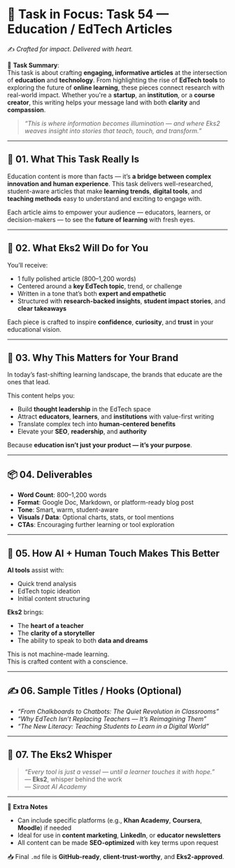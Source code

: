 # 🎯 **Task in Focus: Task 54 — Education / EdTech Articles**  
✍️ *Crafted for impact. Delivered with heart.*

📌 **Task Summary**:  
This task is about crafting **engaging, informative articles** at the intersection of **education** and **technology**. From highlighting the rise of **EdTech tools** to exploring the future of **online learning**, these pieces connect research with real-world impact. Whether you're a **startup**, an **institution**, or a **course creator**, this writing helps your message land with both **clarity** and **compassion**.

> _“This is where information becomes illumination — and where Eks2 weaves insight into stories that teach, touch, and transform.”_

---

## 🧭 01. What This Task Really Is  
Education content is more than facts — it’s **a bridge between complex innovation and human experience**. This task delivers well-researched, student-aware articles that make **learning trends**, **digital tools**, and **teaching methods** easy to understand and exciting to engage with.

Each article aims to empower your audience — educators, learners, or decision-makers — to see the **future of learning** with fresh eyes.

---

## 💼 02. What Eks2 Will Do for You  
You’ll receive:
- 1 fully polished article (800–1,200 words)  
- Centered around a **key EdTech topic**, trend, or challenge  
- Written in a tone that’s both **expert and empathetic**  
- Structured with **research-backed insights**, **student impact stories**, and **clear takeaways**  

Each piece is crafted to inspire **confidence**, **curiosity**, and **trust** in your educational vision.

---

## 🎯 03. Why This Matters for Your Brand  
In today’s fast-shifting learning landscape, the brands that educate are the ones that lead.

This content helps you:
- Build **thought leadership** in the EdTech space  
- Attract **educators**, **learners**, and **institutions** with value-first writing  
- Translate complex tech into **human-centered benefits**  
- Elevate your **SEO**, **readership**, and **authority**  

Because **education isn’t just your product — it’s your purpose**.

---

## 📦 04. Deliverables  
- **Word Count**: 800–1,200 words  
- **Format**: Google Doc, Markdown, or platform-ready blog post  
- **Tone**: Smart, warm, student-aware  
- **Visuals / Data**: Optional charts, stats, or tool mentions  
- **CTAs**: Encouraging further learning or tool exploration

---

## 🤖 05. How AI + Human Touch Makes This Better  
**AI tools** assist with:
- Quick trend analysis  
- EdTech topic ideation  
- Initial content structuring

**Eks2** brings:
- The **heart of a teacher**  
- The **clarity of a storyteller**  
- The ability to speak to both **data and dreams**

This is not machine-made learning.  
This is crafted content with a conscience.

---

## ✍️ 06. Sample Titles / Hooks (Optional)  
- *“From Chalkboards to Chatbots: The Quiet Revolution in Classrooms”*  
- *“Why EdTech Isn’t Replacing Teachers — It’s Reimagining Them”*  
- *“The New Literacy: Teaching Students to Learn in a Digital World”*

---

## 🧡 07. The Eks2 Whisper  
> _“Every tool is just a vessel — until a learner touches it with hope.”_  
> — **Eks2**, whisper behind the work  
> — *Siraat AI Academy*

---

🎁 **Extra Notes**  
- Can include specific platforms (e.g., **Khan Academy**, **Coursera**, **Moodle**) if needed  
- Ideal for use in **content marketing**, **LinkedIn**, or **educator newsletters**  
- All content can be made **SEO-optimized** with key terms upon request

📥 Final `.md` file is **GitHub-ready**, **client-trust-worthy**, and **Eks2-approved**.
